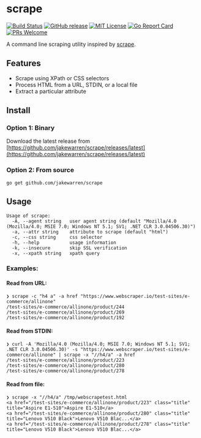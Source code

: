 # scrape

[![Build Status](https://travis-ci.org/jakewarren/scrape.svg?branch=master)](https://travis-ci.org/jakewarren/scrape/)
[![GitHub release](http://img.shields.io/github/release/jakewarren/scrape.svg?style=flat-square)](https://github.com/jakewarren/scrape/releases])
[![MIT License](http://img.shields.io/badge/license-MIT-blue.svg?style=flat-square)](https://github.com/jakewarren/scrape/blob/master/LICENSE)
[![Go Report Card](https://goreportcard.com/badge/github.com/jakewarren/scrape)](https://goreportcard.com/report/github.com/jakewarren/scrape)
[![PRs Welcome](https://img.shields.io/badge/PRs-welcome-brightgreen.svg?style=shields)](http://makeapullrequest.com)


A command line scraping utility inspired by [scrape]( https://github.com/jeroenjanssens/data-science-at-the-command-line/blob/master/tools/scrape).

## Features

* Scrape using XPath or CSS selectors
* Process HTML from a URL, STDIN, or a local file
* Extract a particular attribute

## Install
### Option 1: Binary

Download the latest release from [https://github.com/jakewarren/scrape/releases/latest](https://github.com/jakewarren/scrape/releases/latest)

### Option 2: From source

```
go get github.com/jakewarren/scrape
```


## Usage

```
Usage of scrape:
  -A, --agent string   user agent string (default "Mozilla/4.0 (Mozilla/4.0; MSIE 7.0; Windows NT 5.1; SV1; .NET CLR 3.0.04506.30)")
  -a, --attr string    attribute to scrape (default "html")
  -c, --css string     css selector
  -h, --help           usage information
  -k, --insecure       skip SSL verification
  -x, --xpath string   xpath query
```

### Examples:

#### Read from URL:
```
❯ scrape -c "h4 a" -a href "https://www.webscraper.io/test-sites/e-commerce/allinone"
/test-sites/e-commerce/allinone/product/244
/test-sites/e-commerce/allinone/product/269
/test-sites/e-commerce/allinone/product/192
```

#### Read from STDIN:
```
❯ curl -A 'Mozilla/4.0 (Mozilla/4.0; MSIE 7.0; Windows NT 5.1; SV1; .NET CLR 3.0.04506.30)' -s "https://www.webscraper.io/test-sites/e-commerce/allinone" | scrape -x "//h4/a" -a href
/test-sites/e-commerce/allinone/product/223
/test-sites/e-commerce/allinone/product/280
/test-sites/e-commerce/allinone/product/278
```

#### Read from file:
```
❯ scrape -x "//h4/a" /tmp/webscrapetest.html
<a href="/test-sites/e-commerce/allinone/product/223" class="title" title="Aspire E1-510">Aspire E1-510</a>
<a href="/test-sites/e-commerce/allinone/product/280" class="title" title="Lenovo V510 Black">Lenovo V510 Blac...</a>
<a href="/test-sites/e-commerce/allinone/product/278" class="title" title="Lenovo V510 Black">Lenovo V510 Blac...</a>
```


